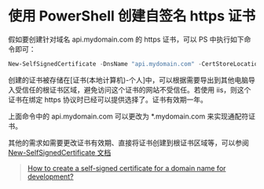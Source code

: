 # 使用 PowerShell 创建自签名 https 证书

假如要创建针对域名 api.mydomain.com 的 https 证书，可以 PS 中执行如下命令即可：

```powershell
New-SelfSignedCertificate -DnsName "api.mydomain.com" -CertStoreLocation "cert:\LocalMachine\My"
```
创建的证书被存储在[证书(本地计算机)-个人]中，可以根据需要导出到其他电脑导入受信任的根证书区域，避免访问这个证书的网站不受信任。若使用 iis，则这个证书在绑定 https 协议时已经可以提供选择了。证书有效期一年。

上面命令中的 api.mydomain.com 可以更改为 *.mydomain.com 来实现通配符证书。

其他的需求如需要更改证书有效期、直接将证书创建到根证书区域等，可以参阅 [New-SelfSignedCertificate 文档](https://docs.microsoft.com/en-us/powershell/module/pkiclient/new-selfsignedcertificate?view=win10-ps)  


> [How to create a self-signed certificate for a domain name for development?](https://stackoverflow.com/a/27257921)